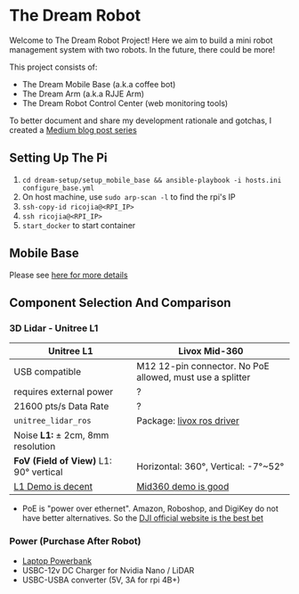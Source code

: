 # The Dream Robot

Welcome to The Dream Robot Project! Here we aim to build a mini robot management system with two robots. In the future, there could be more! 

This project consists of:
- The Dream Mobile Base (a.k.a coffee bot)
- The Dream Arm (a.k.a RJJE Arm)
- The Dream Robot Control Center (web monitoring tools)

To better document and share my development rationale and gotchas, I created a [Medium blog post series](https://ricoruotongjia.medium.com/build-a-robot-monitoring-system-from-scratch-546bea7de730)

## Setting Up The Pi
1. `cd dream-setup/setup_mobile_base && ansible-playbook -i hosts.ini configure_base.yml`
2. On host machine, use `sudo arp-scan -l` to find the rpi's IP
3. `ssh-copy-id ricojia@<RPI_IP>`
4. `ssh ricojia@<RPI_IP>`
5. `start_docker` to start container

## Mobile Base
Please see [here for more details](src/dream_mobile_platform/README.md)

## Component Selection And Comparison

### 3D Lidar - Unitree L1

| Unitree L1       | Livox Mid-360                                              |
|----------------|------------------------------------------------------|
|  USB compatible  | M12 12-pin connector. No PoE allowed, must use a splitter | 
| requires external power | ? |
| 21600 pts/s Data Rate | ? |
| `unitree_lidar_ros`    | Package:  [livox ros driver](https://github.com/Livox-SDK/livox_ros_driver2)                         |
| Noise **L1:** ± 2cm, 8mm resolution        |                           |
| **FoV (Field of View)** L1: 90° vertical  |  Horizontal: 360°, Vertical: -7°~52°                                                |
| [L1 Demo is decent](https://www.youtube.com/watch?v=reCvmW_2ZDQ&pp=ygUKVW5pdHJlZSBMMQ%3D%3D)  |  [Mid360 demo is good](https://www.youtube.com/watch?v=hGayFuhnf1w)                                       |

- PoE is "power over ethernet". Amazon, Roboshop, and DigiKey do not have better alternatives. So the [DJI official website is the best bet](https://store.dji.com/product/livox-three-wire-aviation-connector?vid=117441)

### Power (Purchase After Robot)

- [Laptop Powerbank](https://www.amazon.com/INIU-20000mAh-Portable-Charging-3-Output/dp/B0CB1DTFT6/ref=sr_1_13?crid=Q6LF84663C9U&dib=eyJ2IjoiMSJ9.EfJkIcM3kbSCMMbEQ-MJbj2NZddjKnWaHkJPRLX7Cea8PwJNnGzMZ5QlzSjsr-BbiKkvXFAK4UcgQXfOnMtygiifEDq4Vu2L3-hb-03Dnl5qZk6nUZhekQm7O0CKwOgGZmVX1DrmZyR0D9RGPt7lJb8yl1Q-MpC0mLyNFOg9aIZAlZPM0HOZhOD0R9PRUwOaDcGOX5HR8zhfxBlrZm0D8Pf2vIcb1lut3qxYfTsHPXE.Wk1DaFtXJxdJ6RoJ4v-cVOJpgZqtXLiIf-ly3XAB1kw&dib_tag=se&keywords=12v%2Bpowerbank&qid=1729609994&sprefix=12v%2Bpowerbank%2Caps%2C156&sr=8-13&th=1)
- USBC-12v DC Charger for Nvidia Nano / LiDAR
- USBC-USBA converter (5V, 3A for rpi 4B+)
